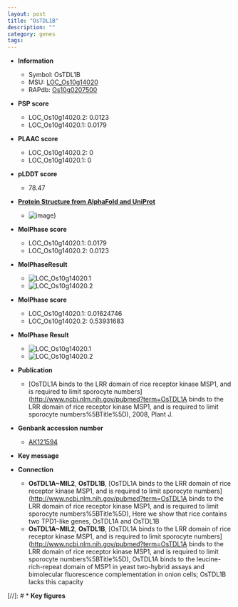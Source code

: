 ```yaml
---
layout: post
title: "OsTDL1B"
description: ""
category: genes
tags: 
---
```


* **Information**  
    + Symbol: OsTDL1B  
    + MSU: [LOC_Os10g14020](http://rice.plantbiology.msu.edu/cgi-bin/ORF_infopage.cgi?orf=LOC_Os10g14020)  
    + RAPdb: [Os10g0207500](http://rapdb.dna.affrc.go.jp/viewer/gbrowse_details/irgsp1?name=Os10g0207500)  

* **PSP score**  
    + LOC_Os10g14020.2: 0.0123 
    + LOC_Os10g14020.1: 0.0179 

* **PLAAC score**  
    + LOC_Os10g14020.2: 0 
    + LOC_Os10g14020.1: 0 

* **pLDDT score**
    + 78.47

* **[Protein Structure from AlphaFold and UniProt](https://www.uniprot.org/uniprotkb/Q8S6P9/entry#structure)**
    + ![image](https://ricepsp.github.io/images/Q8/AF-Q8S6P9-F1.png))

* **MolPhase score**
    + LOC_Os10g14020.1: 0.0179
    + LOC_Os10g14020.2: 0.0123

* **MolPhaseResult**
    + ![LOC_Os10g14020.1](https://ricepsp.github.io/pictures/LOC_Os10g/LOC_Os10g14020.1.png)
    + ![LOC_Os10g14020.2](https://ricepsp.github.io/pictures/LOC_Os10g/LOC_Os10g14020.2.png)

* **MolPhase score**
    + LOC_Os10g14020.1: 0.01624746
    + LOC_Os10g14020.2: 0.53931683

* **MolPhase Result**
    + ![LOC_Os10g14020.1](https://304243504.github.io/Pictures/LOC_Os10g/LOC_Os10g14020.1.png)
    + ![LOC_Os10g14020.2](https://304243504.github.io/Pictures/LOC_Os10g/LOC_Os10g14020.2.png)

* **Publication**  
    + [OsTDL1A binds to the LRR domain of rice receptor kinase MSP1, and is required to limit sporocyte numbers](http://www.ncbi.nlm.nih.gov/pubmed?term=OsTDL1A binds to the LRR domain of rice receptor kinase MSP1, and is required to limit sporocyte numbers%5BTitle%5D), 2008, Plant J.

* **Genbank accession number**  
    + [AK121594](http://www.ncbi.nlm.nih.gov/nuccore/AK121594)

* **Key message**  

* **Connection**  
    + __OsTDL1A~MIL2__, __OsTDL1B__, [OsTDL1A binds to the LRR domain of rice receptor kinase MSP1, and is required to limit sporocyte numbers](http://www.ncbi.nlm.nih.gov/pubmed?term=OsTDL1A binds to the LRR domain of rice receptor kinase MSP1, and is required to limit sporocyte numbers%5BTitle%5D), Here we show that rice contains two TPD1-like genes, OsTDL1A and OsTDL1B
    + __OsTDL1A~MIL2__, __OsTDL1B__, [OsTDL1A binds to the LRR domain of rice receptor kinase MSP1, and is required to limit sporocyte numbers](http://www.ncbi.nlm.nih.gov/pubmed?term=OsTDL1A binds to the LRR domain of rice receptor kinase MSP1, and is required to limit sporocyte numbers%5BTitle%5D), OsTDL1A binds to the leucine-rich-repeat domain of MSP1 in yeast two-hybrid assays and bimolecular fluorescence complementation in onion cells; OsTDL1B lacks this capacity

[//]: # * **Key figures**  


